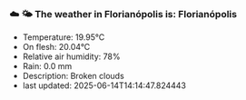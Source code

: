 ### ☁️ 🌤️  The weather in Florianópolis is: Florianópolis

- Temperature: 19.95°C
- On flesh: 20.04°C
- Relative air humidity: 78%
- Rain: 0.0 mm
- Description: Broken clouds
- last updated: 2025-06-14T14:14:47.824443

